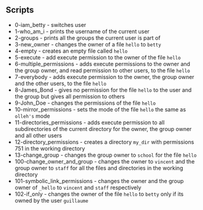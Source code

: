 ## Scripts

* 0-iam_betty - switches user
* 1-who_am_i - prints the username of the current user
* 2-groups - prints all the groups the current user is part of
* 3-new_owner - changes the owner of a file `hello` to `betty`
* 4-empty - creates an empty file called `hello`
* 5-execute - add execute permission to the owner of the file `hello`
* 6-multiple_permissions - adds execute permissions to the owner and the group owner, and read permission to other users, to the file `hello`
* 7-everybody - adds execute permission to the owner, the group owner and the other users, to the file `hello`
* 8-James_Bond - gives no permission for the file `hello` to the user and the group but gives all permission to others
* 9-John_Doe - changes the permissions of the file `hello`
* 10-mirror_permissions - sets the mode of the file `hello` the same as `olleh's` mode
* 11-directories_permissions - adds execute permission to all subdirectories of the current directory for the owner, the group owner and all other users
* 12-directory_permissions - creates a directory `my_dir` with permissions 751 in the working directory
* 13-change_group - changes the group owner to `school` for the file `hello`
* 100-change_owner_and_group - changes the owner to `vincent` and the group owner to `staff` for all the files and directories in the working directory
* 101-symbolic_link_permissions - changes the owner and the group owner of `_hello` to `vincent` and `staff` respectively
* 102-if_only - changes the owner of the file `hello` to `betty` only if its owned by the user `guillaume` 
